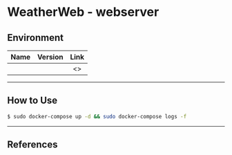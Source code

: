 # WeatherWeb - webserver

## Environment

| Name | Version | Link |
|:-:|:-:|:-:|
|  |  | <> |

---

## How to Use

```bash
$ sudo docker-compose up -d && sudo docker-compose logs -f
```

---

## References
